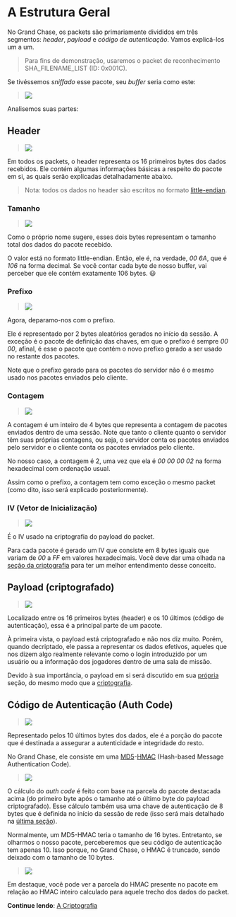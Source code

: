 # **A Estrutura Geral**
No Grand Chase, os packets são primariamente divididos em três segmentos: _header_, _payload_ e _código de autenticação_. Vamos explicá-los um a um.

> Para fins de demonstração, usaremos o packet de reconhecimento SHA_FILENAME_LIST (ID: 0x001C).

Se tivéssemos _sniffado_ esse pacote, seu _buffer_ seria como este:

> ![](http://i.imgur.com/GiER0Di.png)

Analisemos suas partes:
## Header
> ![](http://i.imgur.com/mNqvlYx.png)

Em todos os packets, o header representa os 16 primeiros bytes dos dados recebidos. Ele contém algumas informações básicas a respeito do pacote em si, as quais serão explicadas detalhadamente abaixo.
> Nota: todos os dados no header são escritos no formato [little-endian](https://pt.wikipedia.org/wiki/Extremidade_(ordenação)).

### Tamanho
> ![](http://i.imgur.com/juPifVT.png)

Como o próprio nome sugere, esses dois bytes representam o tamanho total dos dados do pacote recebido.

O valor está no formato little-endian. Então, ele é, na verdade, _00 6A_, que é _106_ na forma decimal. Se você contar cada byte de nosso buffer, vai perceber que ele contém exatamente 106 bytes. :smiley:

### Prefixo
> ![](http://i.imgur.com/9gVzt3M.png)

Agora, deparamo-nos com o prefixo.

Ele é representado por 2 bytes aleatórios gerados no início da sessão. A exceção é o pacote de definição das chaves, em que o prefixo é sempre _00 00_, afinal, é esse o pacote que contém o novo prefixo gerado a ser usado no restante dos pacotes.

Note que o prefixo gerado para os pacotes do servidor não é o mesmo usado nos pacotes enviados pelo cliente.

### Contagem
> ![](http://i.imgur.com/B9v5VDh.png)

A contagem é um inteiro de 4 bytes que representa a contagem de pacotes enviados dentro de uma sessão. Note que tanto o cliente quanto o servidor têm suas próprias contagens, ou seja, o servidor conta os pacotes enviados pelo servidor e o cliente conta os pacotes enviados pelo cliente.

No nosso caso, a contagem é 2, uma vez que ela é _00 00 00 02_ na forma hexadecimal com ordenação usual.

Assim como o prefixo, a contagem tem como exceção o mesmo packet (como dito, isso será explicado posteriormente).

### IV (Vetor de Inicialização)
> ![](http://i.imgur.com/pUd7n8j.png)

É o IV usado na criptografia do payload do packet. 

Para cada pacote é gerado um IV que consiste em 8 bytes iguais que variam de _00_ a _FF_ em valores hexadecimais. Você deve dar uma olhada na [seção da criptografia](./A%20Criptografia.md#a-criptografia) para ter um melhor entendimento desse conceito.

## Payload (criptografado)
> ![](http://i.imgur.com/PEtA9jj.png)

Localizado entre os 16 primeiros bytes (header) e os 10 últimos (código de autenticação), essa é a principal parte de um pacote.

À primeira vista, o payload está criptografado e não nos diz muito. Porém, quando decriptado, ele passa a representar os dados efetivos, aqueles que nos dizem algo realmente relevante como o login introduzido por um usuário ou a informação dos jogadores dentro de uma sala de missão. 

Devido à sua importância, o payload em si será discutido em sua [própria](./O%20Payload.md#o-payload) seção, do mesmo modo que a [criptografia](./A%20Criptografia.md#a-criptografia).

## Código de Autenticação (Auth Code)
> ![](http://i.imgur.com/iyWTNuP.png)

Representado pelos 10 últimos bytes dos dados, ele é a porção do pacote que é destinada a assegurar a autenticidade e integridade do resto. 

No Grand Chase, ele consiste em uma [MD5](https://pt.wikipedia.org/wiki/MD5)-[HMAC](https://pt.wikipedia.org/wiki/HMAC) (Hash-based Message Authentication Code).

> ![](http://i.imgur.com/G7wV9BW.png)

O cálculo do _auth code_ é feito com base na parcela do pacote destacada acima (do primeiro byte após o tamanho até o último byte do payload criptografado). Esse cálculo também usa uma chave de autenticação de 8 bytes que é definida no início da sessão de rede (isso será mais detalhado na [última seção](./O%20Inicio%20da%20Sessao.md#o-inicio-da-sessao)).

Normalmente, um MD5-HMAC teria o tamanho de 16 bytes. Entretanto, se olharmos o nosso pacote, perceberemos que seu código de autenticação tem apenas 10. Isso porque, no Grand Chase, o HMAC é truncado, sendo deixado com o tamanho de 10 bytes.
> ![](http://i.imgur.com/uTFcywp.png)

Em destaque, você pode ver a parcela do HMAC presente no pacote em relação ao HMAC inteiro calculado para aquele trecho dos dados do packet.

**Continue lendo**: [A Criptografia](./A%20Criptografia.md#a-criptografia)
